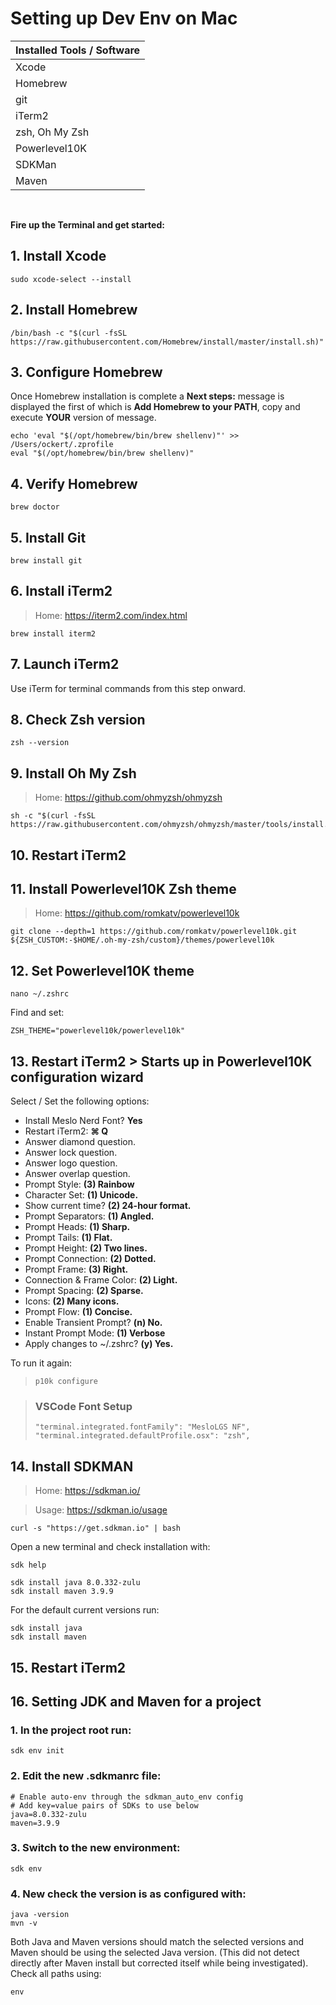 # Setting up Dev Env on Mac

| Installed Tools / Software |
|----------------------------|
| Xcode                      |
| Homebrew                   |
| git                        |
| iTerm2                     |
| zsh, Oh My Zsh             |
| Powerlevel10K              |
| SDKMan                     |
| Maven                      |

<br/>

**Fire up the Terminal and get started:**

## 1. Install Xcode
```
sudo xcode-select --install
```

## 2. Install Homebrew
```
/bin/bash -c "$(curl -fsSL https://raw.githubusercontent.com/Homebrew/install/master/install.sh)"
```

## 3. Configure Homebrew
Once Homebrew installation is complete a **Next steps:** message is displayed the first of which is **Add Homebrew to your PATH**, copy and execute **YOUR** version of message.
```
echo 'eval "$(/opt/homebrew/bin/brew shellenv)"' >> /Users/ockert/.zprofile
eval "$(/opt/homebrew/bin/brew shellenv)"

```

## 4. Verify Homebrew
```
brew doctor
```

## 5. Install Git
```
brew install git
```

## 6. Install iTerm2
> Home: https://iterm2.com/index.html
```
brew install iterm2
```
## 7. Launch iTerm2
Use iTerm for terminal commands from this step onward.

## 8. Check Zsh version
```
zsh --version
```

## 9. Install Oh My Zsh
> Home: https://github.com/ohmyzsh/ohmyzsh
```
sh -c "$(curl -fsSL https://raw.githubusercontent.com/ohmyzsh/ohmyzsh/master/tools/install.sh)"
```

## 10. Restart iTerm2


## 11. Install Powerlevel10K Zsh theme
> Home: https://github.com/romkatv/powerlevel10k
```
git clone --depth=1 https://github.com/romkatv/powerlevel10k.git ${ZSH_CUSTOM:-$HOME/.oh-my-zsh/custom}/themes/powerlevel10k
```

## 12. Set Powerlevel10K theme
```
nano ~/.zshrc
```
Find and set:
```
ZSH_THEME="powerlevel10k/powerlevel10k"
```

## 13. Restart iTerm2 > Starts up in Powerlevel10K configuration wizard
Select / Set the following options:
- Install Meslo Nerd Font? **Yes**
- Restart iTerm2: **⌘ Q**
- Answer diamond question.
- Answer lock question.
- Answer logo question.
- Answer overlap question.
- Prompt Style: **(3) Rainbow**
- Character Set: **(1) Unicode.**
- Show current time? **(2) 24-hour format.**
- Prompt Separators: **(1) Angled.**
- Prompt Heads: **(1) Sharp.**
- Prompt Tails: **(1) Flat.**
- Prompt Height: **(2) Two lines.**
- Prompt Connection: **(2) Dotted.**
- Prompt Frame: **(3) Right.**
- Connection & Frame Color: **(2) Light.**
- Prompt Spacing: **(2) Sparse.**
- Icons: **(2) Many icons.**
- Prompt Flow: **(1) Concise.**
- Enable Transient Prompt? **(n) No.**
- Instant Prompt Mode: **(1) Verbose**
- Apply changes to ~/.zshrc? **(y) Yes.**

To run it again:
> ``` 
> p10k configure 
> ``` 

> ### VSCode Font Setup
> ```
> "terminal.integrated.fontFamily": "MesloLGS NF",
> "terminal.integrated.defaultProfile.osx": "zsh",
> ```

## 14. Install SDKMAN
>Home: https://sdkman.io/

>Usage: https://sdkman.io/usage

```
curl -s "https://get.sdkman.io" | bash
```

Open a new terminal and check installation with: 

```
sdk help
```

```
sdk install java 8.0.332-zulu
sdk install maven 3.9.9   
```

For the default current versions run:
```
sdk install java
sdk install maven  
```

## 15. Restart iTerm2

## 16. Setting JDK and Maven for a project
### 1. In the project root run:
```
sdk env init
```

### 2. Edit the new .sdkmanrc file:

```
# Enable auto-env through the sdkman_auto_env config
# Add key=value pairs of SDKs to use below
java=8.0.332-zulu
maven=3.9.9
```

### 3. Switch to the new environment:

```
sdk env
```

### 4. New check the version is as configured with:

```
java -version
mvn -v
```
Both Java and Maven versions should match the selected versions and Maven should be using the selected Java version. (This did not detect directly after Maven install but corrected itself while being investigated). Check all paths using: 
```
env
